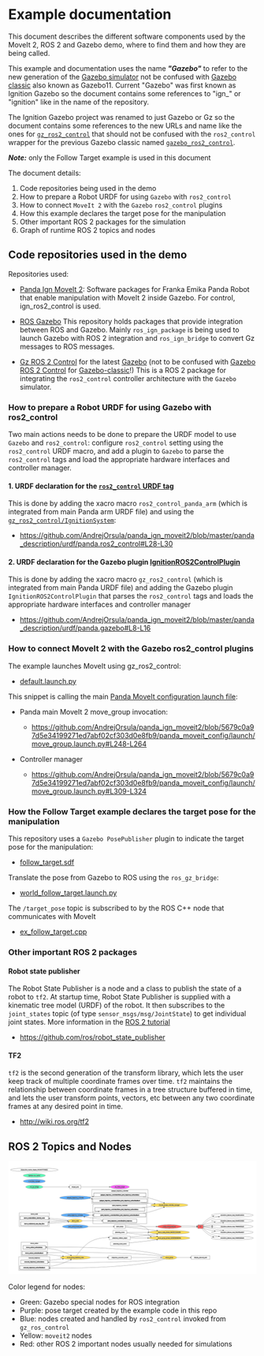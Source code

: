 # Example documentation

This document describes the different software components
used by the MoveIt 2, ROS 2 and Gazebo demo,
where to find them and how they are being called.

This example and documentation uses the name ***"Gazebo"***
to refer to the new generation of the [Gazebo simulator](https://gazebosim.org/)
not be confused with [Gazebo classic](https://classic.gazebosim.org) also
known as Gazebo11. Current "Gazebo" was first known as
Ignition Gazebo so the document contains some references to "ign_" or
"ignition" like in the name of the repository.

The Ignition Gazebo project was renamed to just
Gazebo or Gz so the document contains some references to the new URLs
and name like the ones for
[`gz_ros2_control`](https://github.com/ros-controls/gz_ros2_control)
that should not be confused with the `ros2_control` wrapper for the
previous Gazebo classic named
[`gazebo_ros2_control`](https://github.com/ros-controls/gazebo_ros2_control).

***Note:*** only the Follow Target example is used in this document

The document details:

 1. Code repositories being used in the demo
 1. How to prepare a Robot URDF for using `Gazebo` with `ros2_control`
 1. How to connect `MoveIt 2` with the `Gazebo` `ros2_control` plugins
 1. How this example declares the target pose for the manipulation
 1. Other important ROS 2 packages for the simulation
 1. Graph of runtime ROS 2 topics and nodes

## Code repositories used in the demo

Repositories used:

* [Panda Ign MoveIt 2](https://github.com/AndrejOrsula/panda_ign_moveit2):
  Software packages for Franka Emika Panda Robot that enable manipulation with MoveIt 2
  inside Gazebo. For control, ign_ros2_control is used.

* [ROS Gazebo](https://github.com/gazebosim/ros_gz/tree/galactic)
  This repository holds packages that provide integration between ROS and Gazebo.
  Mainly `ros_ign_package` is being used to launch Gazebo with ROS 2 integration
  and `ros_ign_bridge` to convert Gz messages to ROS messages.

* [Gz ROS 2 Control](https://github.com/ros-controls/gz_ros2_control) for the latest [Gazebo](https://gazebosim.org) (not to be confused with [Gazebo ROS 2 Control](https://github.com/ros-controls/gazebo_ros2_control/tree/galactic) for [Gazebo-classic](https://classic.gazebosim.org)!)
  This is a ROS 2 package for integrating the `ros2_control` controller architecture
  with the `Gazebo` simulator.

### How to prepare a Robot URDF for using Gazebo with ros2_control

Two main actions needs to be done to prepare the URDF model to use `Gazebo` and
`ros2_control`: configure `ros2_control` setting using the `ros2_control` URDF
macro, and add a plugin to `Gazebo` to parse the `ros2_control` tags and
load the appropriate hardware interfaces and controller manager.

#### 1. URDF declaration for the [`ros2_control` URDF tag](https://control.ros.org/master/doc/getting_started/getting_started.html#hardware-description-in-urdf)

This is done by adding the xacro macro `ros2_control_panda_arm` (which is
integrated from main Panda arm URDF file) and using the
[`gz_ros2_control/IgnitionSystem`](https://github.com/ros-controls/gz_ros2_control/blob/master/README.md?plain=1#L93-L118):

* https://github.com/AndrejOrsula/panda_ign_moveit2/blob/master/panda_description/urdf/panda.ros2_control#L28-L30

#### 2. URDF declaration for the Gazebo plugin [IgnitionROS2ControlPlugin](https://github.com/ros-controls/gz_ros2_control/blob/master/README.md?plain=1#L153-L169)

This is done by adding the xacro macro `gz_ros2_control` (which is integrated
from main Panda URDF file) and adding the Gazebo plugin `IgnitionROS2ControlPlugin`
that parses the `ros2_control` tags and loads the appropriate hardware interfaces and controller manager

* https://github.com/AndrejOrsula/panda_ign_moveit2/blob/master/panda_description/urdf/panda.gazebo#L8-L16

### How to connect MoveIt 2 with the Gazebo ros2_control plugins

The example launches MoveIt using gz_ros2_control:

* [default.launch.py](../launch/default.launch.py#L81-L94)

This snippet is calling the main [Panda MoveIt configuration launch file](https://github.com/AndrejOrsula/panda_ign_moveit2/blob/master/panda_moveit_config/launch/move_group.launch.py):

* Panda main MoveIt 2 move_group invocation:
  * https://github.com/AndrejOrsula/panda_ign_moveit2/blob/5679c0a97d5e34199271ed7abf02cf303d0e8fb9/panda_moveit_config/launch/move_group.launch.py#L248-L264

* Controller manager
  * https://github.com/AndrejOrsula/panda_ign_moveit2/blob/5679c0a97d5e34199271ed7abf02cf303d0e8fb9/panda_moveit_config/launch/move_group.launch.py#L309-L324

### How the Follow Target example declares the target pose for the manipulation

This repository uses a `Gazebo PosePublisher` plugin to indicate the target pose for the manipulation:
* [follow_target.sdf](../worlds/follow_target.sdf#L99-L104)

Translate the pose from Gazebo to ROS using the `ros_gz_bridge`:
* [world_follow_target.launch.py](../launch/worlds/world_follow_target.launch.py#L61-L76)

The `/target_pose` topic is subscribed to by the ROS C++ node that communicates with MoveIt
* [ex_follow_target.cpp](../examples/cpp/ex_follow_target.cpp#L28-L57)

### Other important ROS 2 packages

#### Robot state publisher

The Robot State Publisher is a node and a class to publish
the state of a robot to `tf2`. At startup time, Robot State Publisher is
supplied with a kinematic tree model (URDF) of the robot. It then subscribes
to the `joint_states` topic (of type `sensor_msgs/msg/JointState`) to get
individual joint states. More information in the
[ROS 2 tutorial](https://docs.ros.org/en/galactic/Tutorials/Intermediate/URDF/Using-URDF-with-Robot-State-Publisher.html)

* https://github.com/ros/robot_state_publisher

#### TF2

`tf2` is the second generation of the transform library, which lets the user
keep track of multiple coordinate frames over time. `tf2` maintains the
relationship between coordinate frames in a tree structure buffered in
time, and lets the user transform points, vectors, etc between any
two coordinate frames at any desired point in time.

* http://wiki.ros.org/tf2

## ROS 2 Topics and Nodes

![ROS 2 Graph of the demo](ros_rqt_graph.png)

Color legend for nodes:
 * Green: Gazebo special nodes for ROS integration
 * Purple: pose target created by the example code in this repo
 * Blue: nodes created and handled by `ros2_control` invoked from `gz_ros_control`
 * Yellow: `moveit2` nodes
 * Red: other ROS 2 important nodes usually needed for simulations
